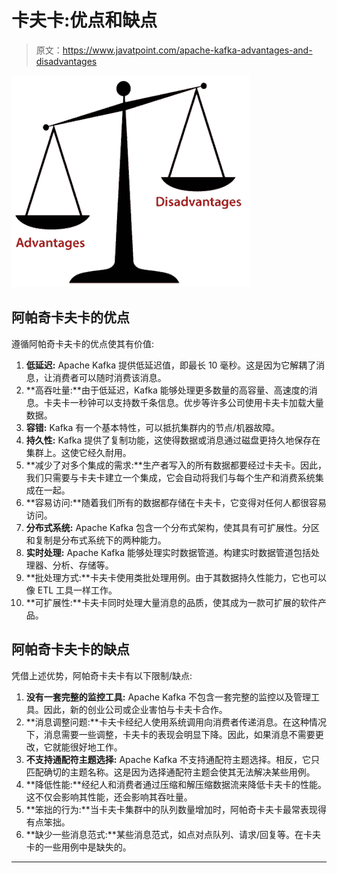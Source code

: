 # 卡夫卡:优点和缺点

> 原文：<https://www.javatpoint.com/apache-kafka-advantages-and-disadvantages>

![Kafka Advantages and Disadvantages](img/9ff1c238ad8710abc2d682b5ff60f6fc.png)

## 阿帕奇卡夫卡的优点

遵循阿帕奇卡夫卡的优点使其有价值:

1.  **低延迟:** Apache Kafka 提供低延迟值，即最长 10 毫秒。这是因为它解耦了消息，让消费者可以随时消费该消息。
2.  **高吞吐量:**由于低延迟，Kafka 能够处理更多数量的高容量、高速度的消息。卡夫卡一秒钟可以支持数千条信息。优步等许多公司使用卡夫卡加载大量数据。
3.  **容错:** Kafka 有一个基本特性，可以抵抗集群内的节点/机器故障。
4.  **持久性:** Kafka 提供了复制功能，这使得数据或消息通过磁盘更持久地保存在集群上。这使它经久耐用。
5.  **减少了对多个集成的需求:**生产者写入的所有数据都要经过卡夫卡。因此，我们只需要与卡夫卡建立一个集成，它会自动将我们与每个生产和消费系统集成在一起。
6.  **容易访问:**随着我们所有的数据都存储在卡夫卡，它变得对任何人都很容易访问。
7.  **分布式系统:** Apache Kafka 包含一个分布式架构，使其具有可扩展性。分区和复制是分布式系统下的两种能力。
8.  **实时处理:** Apache Kafka 能够处理实时数据管道。构建实时数据管道包括处理器、分析、存储等。
9.  **批处理方式:**卡夫卡使用类批处理用例。由于其数据持久性能力，它也可以像 ETL 工具一样工作。
10.  **可扩展性:**卡夫卡同时处理大量消息的品质，使其成为一款可扩展的软件产品。

## 阿帕奇卡夫卡的缺点

凭借上述优势，阿帕奇卡夫卡有以下限制/缺点:

1.  **没有一套完整的监控工具:** Apache Kafka 不包含一套完整的监控以及管理工具。因此，新的创业公司或企业害怕与卡夫卡合作。
2.  **消息调整问题:**卡夫卡经纪人使用系统调用向消费者传递消息。在这种情况下，消息需要一些调整，卡夫卡的表现会明显下降。因此，如果消息不需要更改，它就能很好地工作。
3.  **不支持通配符主题选择:** Apache Kafka 不支持通配符主题选择。相反，它只匹配确切的主题名称。这是因为选择通配符主题会使其无法解决某些用例。
4.  **降低性能:**经纪人和消费者通过压缩和解压缩数据流来降低卡夫卡的性能。这不仅会影响其性能，还会影响其吞吐量。
5.  **笨拙的行为:**当卡夫卡集群中的队列数量增加时，阿帕奇卡夫卡最常表现得有点笨拙。
6.  **缺少一些消息范式:**某些消息范式，如点对点队列、请求/回复等。在卡夫卡的一些用例中是缺失的。

* * *